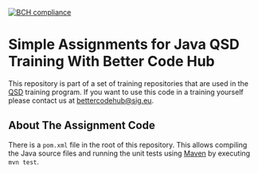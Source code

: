 [![BCH compliance](https://bettercodehub.com/edge/badge/BetterCodeHubTraining/training-assignments-simple)](https://bettercodehub.com)

Simple Assignments for Java QSD Training With Better Code Hub
==========
This repository is part of a set of training repositories that are used in the [QSD](https://www.sig.eu/lp/qsd/) training program. If you want to use this code in a training yourself please contact us at <bettercodehub@sig.eu>.

About The Assignment Code
-----------
There is a `pom.xml` file in the root of this repository. This allows compiling the Java source files and running the unit tests using [Maven](https://maven.apache.org) by executing `mvn test`.
